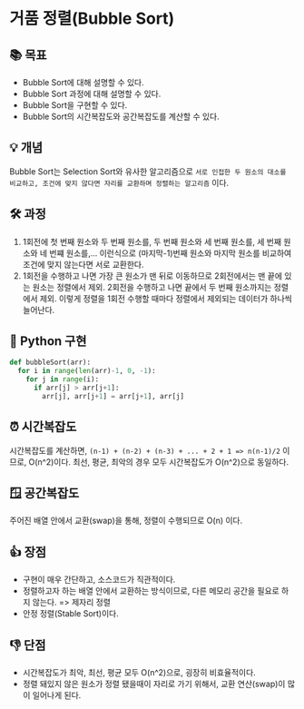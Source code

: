# 거품 정렬(Bubble Sort)
## 📚 목표
- Bubble Sort에 대해 설명할 수 있다.
- Bubble Sort 과정에 대해 설명할 수 있다.
- Bubble Sort을 구현할 수 있다.
- Bubble Sort의 시간복잡도와 공간복잡도를 계산할 수 있다.
## 💡 개념
Bubble Sort는 Selection Sort와 유사한 알고리즘으로 `서로 인접한 두 원소의 대소를 비교하고, 조건에 맞지 않다면 자리를 교환하며 정렬하는 알고리즘` 이다.

## 🛠️ 과정
1. 1회전에 첫 번째 원소와 두 번째 원소를, 두 번째 원소와 세 번째 원소를, 세 번째 원소와 네 번쨰 원소를,... 이런식으로 (마지막-1)번째 원소와 마지막 원소를 비교하여 조건에 맞지 않는다면 서로 교환한다.
2. 1회전을 수행하고 나면 가장 큰 원소가 맨 뒤로 이동하므로 2회전에서는 맨 끝에 있는 원소는 정렬에서 제외. 2회전을 수행하고 나면 끝에서 두 번째 원소까지는 정렬에서 제외. 이렇게 정렬을 1회전 수행할 때마다 정렬에서 제외되는 데이터가 하나씩 늘어난다.

## 📱 Python 구현
```python
def bubbleSort(arr):
  for i in range(len(arr)-1, 0, -1):
    for j in range(i):
      if arr[j] > arr[j+1]:
        arr[j], arr[j+1] = arr[j+1], arr[j]
```
## ⏰ 시간복잡도
시간복잡도를 계산하면, `(n-1) + (n-2) + (n-3) + ... + 2 + 1 => n(n-1)/2` 이므로, O(n^2)이다.
최선, 평균, 최악의 경우 모두 시간복잡도가 O(n^2)으로 동일하다.
## 🪟 공간복잡도
주어진 배열 안에서 교환(swap)을 통해, 정렬이 수행되므로 O(n) 이다.

## 👍 장점
- 구현이 매우 간단하고, 소스코드가 직관적이다.
- 정렬하고자 하는 배열 안에서 교환하는 방식이므로, 다른 메모리 공간을 필요로 하지 않는다. => 제자리 정렬
- 안정 정렬(Stable Sort)이다.
## 👎 단점
- 시간복잡도가 최악, 최선, 평균 모두 O(n^2)으로, 굉장히 비효율적이다.
- 정렬 돼있지 않은 원소가 정렬 됐을때이 자리로 가기 위해서, 교환 연산(swap)이 많이 일어나게 된다.
